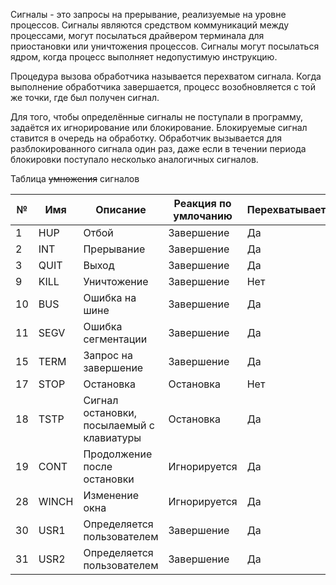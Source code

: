 Сигналы - это запросы на прерывание, реализуемые на уровне процессов. Сигналы являются средством коммуникаций между процессами, могут посылаться драйвером терминала для приостановки или уничтожения процессов. Сигналы могут посылаться ядром, когда процесс выполняет недопустимую инструкцию.

Процедура вызова обработчика называется перехватом сигнала. Когда выполнение обработчика завершается, процесс возобновляется с той же точки, где был получен сигнал.

Для того, чтобы определённые сигналы не поступали в программу, задаётся их игнорирование или блокирование. Блокируемые сигнал ставится в очередь на обработку. Обработчик вызывается для разблокированного сигнала один раз, даже если в течении периода блокировки поступало несколько аналогичных сигналов.

Таблица ~~умножения~~ сигналов

| №   | Имя   | Описание                                      | Реакция по умлочанию | Перехватывается? | Блокируется? | Дамп памяти? |
| --- | ----- | --------------------------------------------- | -------------------- | ---------------- | ------------ | ------------ |
| 1   | HUP   | Отбой                                         | Завершение           | Да               | Да           | Нет          |
| 2   | INT   | Прерывание                                    | Завершение           | Да               | Да           | Нет          |
| 3   | QUIT  | Выход                                         | Завершение           | Да               | Да           | Да           |
| 9   | KILL  | Уничтожение                                   | Завершение           | Нет              | Нет          | Нет          |
| 10  | BUS   | Ошибка на шине                                | Завершение           | Да               | Да           | Да           |
| 11  | SEGV  | Ошибка сегментации                            | Завершение           | Да               | Да           | Да           |
| 15  | TERM  | Запрос на завершение                          | Завершение           | Да               | Да           | Нет          |
| 17  | STOP  | Остановка                                     | Остановка            | Нет              | Нет          | Нет          |
| 18  | TSTP  | Сигнал остановки, <br>посылаемый с клавиатуры | Остановка            | Да               | Да           | Нет          |
| 19  | CONT  | Продолжение после остановки                   | Игнорируется         | Да               | Нет          | Нет          |
| 28  | WINCH | Изменение окна                                | Игнорируется         | Да               | Да           | Нет          |
| 30  | USR1  | Определяется пользователем                    | Завершение           | Да               | Да           | Нет          |
| 31  | USR2  | Определяется пользователем                    | Завершение           | Да               | Да           | Нет          |

